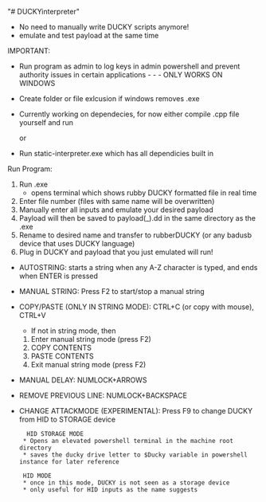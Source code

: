 "# DUCKYinterpreter" 

* No need to manually write DUCKY scripts anymore!
* emulate and test payload at the same time




IMPORTANT: 
* Run program as admin to log keys in admin powershell and prevent authority issues in certain applications - - - ONLY WORKS ON WINDOWS
* Create folder or file exlcusion if windows removes .exe 
* Currently working on dependecies, for now either compile .cpp file yourself and run


    or


* Run static-interpreter.exe which has all dependicies built in




Run Program:
1. Run .exe
    * opens terminal which shows rubby DUCKY formatted file in real time
2. Enter file number (files with same name will be overwritten)
3. Manually enter all inputs and emulate your desired payload
4. Payload will then be saved to payload(_).dd in the same directory as the .exe
5. Rename to desired name and transfer to rubberDUCKY (or any badusb device that uses DUCKY language)
6. Plug in DUCKY and payload that you just emulated will run!


* AUTOSTRING: starts a string when any A-Z character is typed, and ends when ENTER is pressed
* MANUAL STRING: Press F2 to start/stop a manual string
* COPY/PASTE (ONLY IN STRING MODE): CTRL+C (or copy with mouse), CTRL+V
     * If not in string mode, then
    1. Enter manual string mode (press F2)
    2. COPY CONTENTS
    3. PASTE CONTENTS
    4. Exit manual string mode (press F2)    
* MANUAL DELAY: NUMLOCK+ARROWS
* REMOVE PREVIOUS LINE: NUMLOCK+BACKSPACE
* CHANGE ATTACKMODE (EXPERIMENTAL): Press F9 to change DUCKY from HID to STORAGE device
        
        HID STORAGE MODE
       * Opens an elevated powershell terminal in the machine root directory
       * saves the ducky drive letter to $Ducky variable in powershell instance for later reference

       HID MODE
       * once in this mode, DUCKY is not seen as a storage device
       * only useful for HID inputs as the name suggests